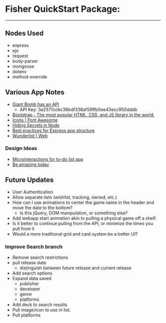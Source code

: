 # Fisher QuickStart Package:
---

## Nodes Used
* express
* ejs
* request
* body-parser
* mongoose
* dotenv
* method-override

## Various App Notes
* [Giant Bomb has an API](https://www.giantbomb.com/api/)
  * API Key: 3a2371ccbc38bdf338af59ffb0ee43ecc950dddb
* [Bootstrap - The most popular HTML, CSS, and JS library in the world.](http://getbootstrap.com/)
* [Icons | Font Awesome](https://fontawesome.com/icons/)
* [Hiding Secrets in Node](https://github.com/justincastilla/hiding-secrets-in-node)
* [Best practices for Express app structure](https://www.terlici.com/2014/08/25/best-practices-express-structure.html)
* [Wunderlist | Web](https://www.wunderlist.com/web/)

### Design Ideas
* [Microinteractions for to-do list app](https://dribbble.com/shots/3167358-Microinteractions-for-to-do-list-app)
* [Be amazing today](https://dribbble.com/shots/2589690-Be-amazing-today)

## Future Updates
* User Authentication
* Allow separate lists (wishlist, tracking, owned, etc.)
* How can I use animations to center the game name in the header and move the date to the bottom?
  * Is this jQuery, DOM manipulation, or something else?
* Add webapp start animation akin to pulling a physical game off a shelf.
* Is it better to continue pulling from the API, or minimize the times you pull from it
* Would a more traditional grid and card system be a better UI?

### Improve Search branch
* Remove search restrictions
* pull release date
  * distinguish between future release and current release
* Add search options
* Expand data saved
  * publisher
  * developer
  * genre
  * platforms
* Add deck to search results
* Pull image/icon to use in list.
* Pull platforms